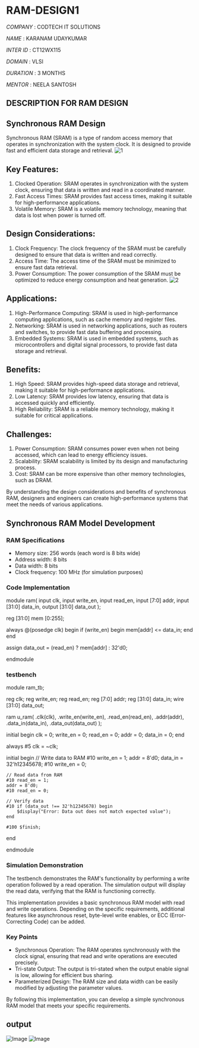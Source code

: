 # RAM-DESIGN1
*COMPANY* : CODTECH IT SOLUTIONS 

*NAME* : KARANAM UDAYKUMAR

*INTER ID* : CT12WX115

*DOMAIN* : VLSI

*DURATION* : 3 MONTHS

*MENTOR* : NEELA SANTOSH


## DESCRIPTION FOR RAM DESIGN

## Synchronous RAM Design
Synchronous RAM (SRAM) is a type of random access memory that operates in synchronization with the system clock. It is designed to provide fast and efficient data storage and retrieval.
![1](https://github.com/user-attachments/assets/33358448-7f51-48ef-8f68-1f5179cb2cb7)
## Key Features:

1. Clocked Operation: SRAM operates in synchronization with the system clock, ensuring that data is written and read in a coordinated manner.
2. Fast Access Times: SRAM provides fast access times, making it suitable for high-performance applications.
3. Volatile Memory: SRAM is a volatile memory technology, meaning that data is lost when power is turned off.

## Design Considerations:
1. Clock Frequency: The clock frequency of the SRAM must be carefully designed to ensure that data is written and read correctly.
2. Access Time: The access time of the SRAM must be minimized to ensure fast data retrieval.
3. Power Consumption: The power consumption of the SRAM must be optimized to reduce energy consumption and heat generation.
![2](https://github.com/user-attachments/assets/6e559645-fd6d-4961-97ff-98c4bbffda95)

## Applications:
1. High-Performance Computing: SRAM is used in high-performance computing applications, such as cache memory and register files.
2. Networking: SRAM is used in networking applications, such as routers and switches, to provide fast data buffering and processing.
3. Embedded Systems: SRAM is used in embedded systems, such as microcontrollers and digital signal processors, to provide fast data storage and retrieval.

## Benefits:
1. High Speed: SRAM provides high-speed data storage and retrieval, making it suitable for high-performance applications.
2. Low Latency: SRAM provides low latency, ensuring that data is accessed quickly and efficiently.
3. High Reliability: SRAM is a reliable memory technology, making it suitable for critical applications.

## Challenges:
1. Power Consumption: SRAM consumes power even when not being accessed, which can lead to energy efficiency issues.
2. Scalability: SRAM scalability is limited by its design and manufacturing process.
3. Cost: SRAM can be more expensive than other memory technologies, such as DRAM.

By understanding the design considerations and benefits of synchronous RAM, designers and engineers can create high-performance systems that meet the needs of various applications.




## Synchronous RAM Model Development


### RAM Specifications
- Memory size: 256 words (each word is 8 bits wide)
- Address width: 8 bits
- Data width: 8 bits
- Clock frequency: 100 MHz (for simulation purposes)

### Code Implementation

module ram(
    input clk,
    input write_en,
    input read_en,
    input [7:0] addr,
    input [31:0] data_in,
    output [31:0] data_out
);

reg [31:0] mem [0:255];

always @(posedge clk) begin
    if (write_en) begin
        mem[addr] <= data_in;
    end
end

assign data_out = (read_en) ? mem[addr] : 32'd0;

endmodule










### testbench
module ram_tb;

reg clk;
reg write_en;
reg read_en;
reg [7:0] addr;
reg [31:0] data_in;
wire [31:0] data_out;

ram u_ram(
    .clk(clk),
    .write_en(write_en),
    .read_en(read_en),
    .addr(addr),
    .data_in(data_in),
    .data_out(data_out)
);

initial begin
    clk = 0;
    write_en = 0;
    read_en = 0;
    addr = 0;
    data_in = 0;
end

always #5 clk = ~clk;

initial begin
    // Write data to RAM
    #10 write_en = 1;
    addr = 8'd0;
    data_in = 32'h12345678;
    #10 write_en = 0;

    // Read data from RAM
    #10 read_en = 1;
    addr = 8'd0;
    #10 read_en = 0;

    // Verify data
    #10 if (data_out !== 32'h12345678) begin
        $display("Error: Data out does not match expected value");
    end

    #100 $finish;
end

endmodule



### Simulation Demonstration
The testbench demonstrates the RAM's functionality by performing a write operation followed by a read operation. The simulation output will display the read data, verifying that the RAM is functioning correctly.

This implementation provides a basic synchronous RAM model with read and write operations. Depending on the specific requirements, additional features like asynchronous reset, byte-level write enables, or ECC (Error-Correcting Code) can be added.

### Key Points
- Synchronous Operation: The RAM operates synchronously with the clock signal, ensuring that read and write operations are executed precisely.
- Tri-state Output: The output is tri-stated when the output enable signal is low, allowing for efficient bus sharing.
- Parameterized Design: The RAM size and data width can be easily modified by adjusting the parameter values.

By following this implementation, you can develop a simple synchronous RAM model that meets your specific requirements.



## output

![Image](https://github.com/user-attachments/assets/b273c1c8-cf43-49ce-868a-c7c813813005)
![Image](https://github.com/user-attachments/assets/368a9cbd-5865-4d03-b68a-a918bfd8ef16)

